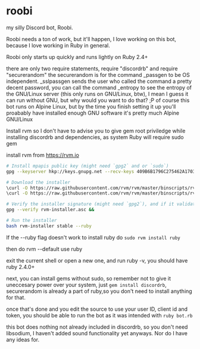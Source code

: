 # roobi

my silly Discord bot, Roobi.

Roobi needs a ton of work, but it'll happen, I love working on this bot, because I love working in Ruby in general.

Roobi only starts up quickly and runs lightly on Ruby 2.4+

there are only two require statements, require "discordrb" and require "securerandom"
the securerandom is for the command _passgen to be OS independent. _sslpassgen sends the user who called the command a pretty decent password, you can call the command _entropy to see the entropy of the GNU/Linux server (this only runs on GNU/Linux, btw), I mean I guess it can run without GNU, but why would you want to do that? ;P of course this bot runs on Alpine Linux, but by the time you finish setting it up you'll proabably have installed enough GNU software it's pretty much Alpine GNU/Linux

Install rvm so I don't have to advise you to give gem root priviledge while installing discordrb and dependencies, as system Ruby will require sudo gem

install rvm from <https://rvm.io>

```bash
# Install mpapis public key (might need `gpg2` and or `sudo`)
gpg --keyserver hkp://keys.gnupg.net --recv-keys 409B6B1796C275462A1703113804BB82D39DC0E3 7D2BAF1CF37B13E2069D6956105BD0E739499BDB

# Download the installer
\curl -O https://raw.githubusercontent.com/rvm/rvm/master/binscripts/rvm-installer
\curl -O https://raw.githubusercontent.com/rvm/rvm/master/binscripts/rvm-installer.asc

# Verify the installer signature (might need `gpg2`), and if it validates...
gpg --verify rvm-installer.asc &&

# Run the installer
bash rvm-installer stable --ruby
```

If the --ruby flag doesn't work to install ruby do `sudo rvm install ruby`

then do rvm --default use ruby

exit the current shell or open a new one, and run ruby -v, you should have ruby 2.4.0+

next, you can install gems without sudo, so remember not to give it uneccesary power over your system, just `gem install discordrb`, securerandom is already a part of ruby,so you don't need to install anything for that.

once that's done and you edit the source to use your user ID, client id and token,
you should be able to run the bot as it was intended with `ruby bot.rb`

this bot does nothing not already included in discordrb, so you don't need libsodium, I haven't added sound functionality yet anyways. Nor do I have any ideas for.